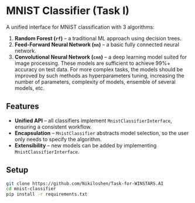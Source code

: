 # MNIST Classifier (Task I)

A unified interface for MNIST classification with 3 algorithms:
1. **Random Forest (`rf`)** – a traditional ML approach using decision trees.
2. **Feed-Forward Neural Network (`nn`)** – a basic fully connected neural network.
3. **Convolutional Neural Network (`cnn`)** – a deep learning model suited for image processing.
These models are sufficient to achieve 99%+ accuracy on test data. For more complex tasks, the models should be improved by such methods as hyperparameters tuning, increasing the number of parameters, complexity of models, ensemble of several models, etc.

## Features
- **Unified API** – all classifiers implement `MnistClassifierInterface`, ensuring a consistent workflow.
- **Encapsulation** – `MnistClassifier` abstracts model selection, so the user only needs to specify the algorithm.
- **Extensibility** – new models can be added by implementing `MnistClassifierInterface`.

## Setup
```bash
git clone https://github.com/Nikiloshen/Task-for-WINSTARS.AI
cd mnist-classifier
pip install -r requirements.txt